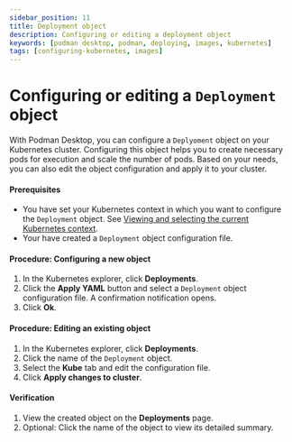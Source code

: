 ```yaml
---
sidebar_position: 11
title: Deployment object
description: Configuring or editing a deployment object
keywords: [podman desktop, podman, deploying, images, kubernetes]
tags: [configuring-kubernetes, images]
---
```


# Configuring or editing a `Deployment` object

With Podman Desktop, you can configure a `Deplyoment` object on your Kubernetes cluster. Configuring this object helps you to create necessary pods for execution and scale the number of pods. Based on your needs, you can also edit the object configuration and apply it to your cluster.

#### Prerequisites

- You have set your Kubernetes context in which you want to configure the `Deployment` object. See [Viewing and selecting the current Kubernetes context](/docs/kubernetes/viewing-and-selecting-current-kubernete-context-in-the-status-bar).
- Your have created a `Deployment` object configuration file.

#### Procedure: Configuring a new object

1. In the Kubernetes explorer, click **Deployments**.
2. Click the **Apply YAML** button and select a `Deployment` object configuration file. A confirmation notification opens.
3. Click **Ok**.

#### Procedure: Editing an existing object

1. In the Kubernetes explorer, click **Deployments**.
2. Click the name of the `Deployment` object.
3. Select the **Kube** tab and edit the configuration file.
4. Click **Apply changes to cluster**.

#### Verification

1. View the created object on the **Deployments** page.
1. Optional: Click the name of the object to view its detailed summary.
